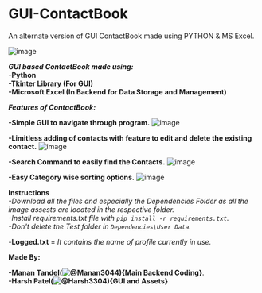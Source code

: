 # GUI-ContactBook
An alternate version of GUI ContactBook made using PYTHON &amp; MS Excel.

![image](https://user-images.githubusercontent.com/81703042/192133152-60200547-2f1f-4bcd-9ff4-f1dbe156800c.png)

**_GUI based ContactBook made using:_**  
 **-Python**  
 **-Tkinter Library (For GUI)**  
 **-Microsoft Excel (In Backend for Data Storage and Management)**  

 
**_**Features of ContactBook:**_**

 **-Simple GUI to navigate through program.**
 ![image](https://user-images.githubusercontent.com/81703042/192133323-3bb8e6c8-7a88-4380-b134-eebef056d0c7.png)
 
 **-Limitless adding of contacts with feature to edit and delete the existing contact.**
 ![image](https://user-images.githubusercontent.com/81703042/192133387-cc03ecb4-c92e-4ccf-b1d0-71e8c87c8017.png)
 
 **-Search Command to easily find the Contacts.**
 ![image](https://user-images.githubusercontent.com/81703042/192133416-5325b9ca-227e-4469-babe-ffda70cc663b.png)
 
 **-Easy Category wise sorting options.**
 ![image](https://user-images.githubusercontent.com/81703042/192134464-fbb9f49e-dbaf-4ea4-b312-f0a6f1f9a188.png)
 
 

**Instructions**  
 _-Download all the files and especially the Dependencies Folder as all the image assests are located in the respective folder.   
 -Install requirements.txt file with ```pip install -r requirements.txt```.   
 -Don't delete the Test folder in ```Dependencies\User Data```._  
 
 
 
-**Logged.txt** = _It contains the name of profile currently in use._   



**Made By:** 

**-Manan Tandel(![@Manan3044](https://github.com/Manan3044)){Main Backend Coding}**.  
**-Harsh Patel(![@Harsh3304](https://github.com/Harsh3304)){GUI and Assets}** 
